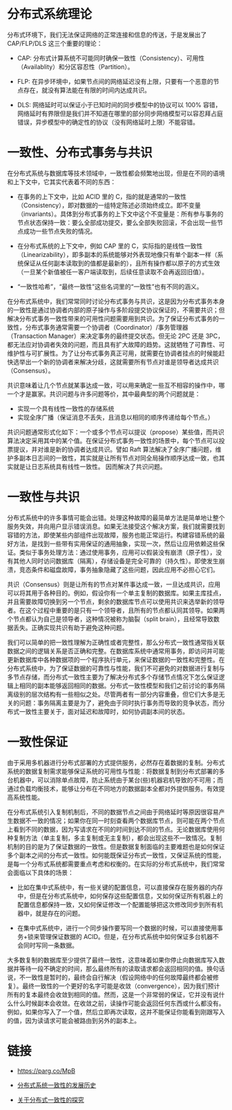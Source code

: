 # 分布式系统理论

分布式环境下，我们无法保证网络的正常连接和信息的传送，于是发展出了 CAP/FLP/DLS 这三个重要的理论：

- CAP: 分布式计算系统不可能同时确保一致性（Consistency）、可用性（Availablity）和分区容忍性（Partition）。

- FLP: 在异步环境中，如果节点间的网络延迟没有上限，只要有一个恶意的节点存在，就没有算法能在有限的时间内达成共识。

- DLS: 网络延时可以保证小于已知时间的同步模型中的协议可以 100% 容错，网络延时有界限但是我们并不知道在哪里的部分同步网络模型可以容忍拜占庭错误，异步模型中的确定性的协议（没有网络延时上限）不能容错。

# 一致性、分布式事务与共识

在分布式系统与数据库等技术领域中，一致性都会频繁地出现，但是在不同的语境和上下文中，它其实代表着不同的东西：

- 在事务的上下文中，比如 ACID 里的 C，指的就是通常的一致性（Consistency），即对数据的一组特定陈述必须始终成立。即不变量（invariants）。具体到分布式事务的上下文中这个不变量是：所有参与事务的节点状态保持一致：要么全部成功提交，要么全部失败回滚，不会出现一些节点成功一些节点失败的情况。

- 在分布式系统的上下文中，例如 CAP 里的 C，实际指的是线性一致性（Linearizability），即多副本的系统能够对外表现地像只有单个副本一样（系统保证从任何副本读取到的值都是最新的），且所有操作都以原子的方式生效（一旦某个新值被任一客户端读取到，后续任意读取不会再返回旧值）。

- “一致性哈希”，“最终一致性”这些名词里的“一致性”也有不同的涵义。

在分布式系统中，我们常常同时讨论分布式事务与共识，这是因为分布式事务本身的一致性是通过协调者内部的原子操作与多阶段提交协议保证的，不需要共识；但解决分布式事务一致性带来的可用性问题需要用到共识。为了保证分布式事务的一致性，分布式事务通常需要一个协调者（Coordinator）/事务管理器（Transaction Manager）来决定事务的最终提交状态。但无论 2PC 还是 3PC，都无法应对协调者失效的问题，而且具有扩大故障的趋势。这就牺牲了可靠性、可维护性与可扩展性。为了让分布式事务真正可用，就需要在协调者挂点的时候能赶快选举出一个新的协调者来解决分歧，这就需要所有节点对谁是领导者达成共识（Consensus）。

共识意味着让几个节点就某事达成一致，可以用来确定一些互不相容的操作中，哪一个才是赢家。共识问题与许多问题等价，其中最典型的两个问题就是：

- 实现一个具有线性一致性的存储系统
- 实现全序广播（保证消息不丢失，且消息以相同的顺序传递给每个节点。）

共识问题通常形式化如下：一个或多个节点可以提议（propose）某些值，而共识算法决定采用其中的某个值。在保证分布式事务一致性的场景中，每个节点可以投票提议，并对谁是新的协调者达成共识。譬如 Raft 算法解决了全序广播问题，维护多副本日志间的一致性，其实就是让所有节点对同全局操作顺序达成一致，也其实就是让日志系统具有线性一致性。 因而解决了共识问题。

# 一致性与共识

分布式系统中的许多事情可能会出错。处理这种故障的最简单方法是简单地让整个服务失效，并向用户显示错误消息。如果无法接受这个解决方案，我们就需要找到容错的方法，即使某些内部组件出现故障，服务也能正常运行。构建容错系统的最好方法，是找到一些带有实用保证的通用抽象，实现一次，然后让应用依赖这些保证。类似于事务处理方法：通过使用事务，应用可以假装没有崩溃（原子性），没有其他人同时访问数据库（隔离），存储设备是完全可靠的（持久性）。即使发生崩溃，竞态条件和磁盘故障，事务抽象隐藏了这些问题，因此应用不必担心它们。

共识（Consensus）则是让所有的节点对某件事达成一致，一旦达成共识，应用可以将其用于各种目的。例如，假设你有一个单主复制的数据库。如果主库挂点，并且需要故障切换到另一个节点，剩余的数据库节点可以使用共识来选举新的领导者。在这个过程中重要的是只有一个领导者，且所有的节点都认同其领导。如果两个节点都认为自己是领导者，这种情况被称为脑裂（split brain），且经常导致数据丢失。正确实现共识有助于避免这种问题。

我们可以简单的把一致性理解为正确性或者完整性，那么分布式一致性通常指关联数据之间的逻辑关系是否正确和完整。在数据库系统中通常用事务，即访问并可能更新数据库中各种数据项的一个程序执行单元，来保证数据的一致性和完整性。在分布式系统中，为了保证数据的可靠性与性能，我们不可避免的对数据进行复制与多节点存储，而分布式一致性主要为了解决分布式多个存储节点情况下怎么保证逻辑上相同的副本能够返回相同的数据。分布式一致性模型和我们之前讨论的事务隔离级别的层次结构有一些相似之处。尽管两者有一部分内容重叠，但它们大多是无关的问题：事务隔离主要是为了，避免由于同时执行事务而导致的竞争状态，而分布式一致性主要关于，面对延迟和故障时，如何协调副本间的状态。

# 一致性保证

由于采用多机器进行分布式部署的方式提供服务，必然存在着数据的复制。分布式系统的数据复制需求能够保证系统的可用性与性能：将数据复制到分布式部署的多台机器中，可以消除单点故障，防止系统由于某台(些)机器宕机导致的不可用；而通过负载均衡技术，能够让分布在不同地方的数据副本全都对外提供服务。有效提高系统性能。

在分布式系统引入复制机制后，不同的数据节点之间由于网络延时等原因很容易产生数据不一致的情况；如果你在同一时刻查看两个数据库节点，则可能在两个节点上看到不同的数据，因为写请求在不同的时间到达不同的节点。无论数据库使用何种复制方法（单主复制，多主复制或无主复制），都会出现这些不一致情况。复制机制的目的是为了保证数据的一致性。但是数据复制面临的主要难题也是如何保证多个副本之间的分布式一致性。如何能既保证分布式一致性，又保证系统的性能，是每一个分布式系统都需要重点考虑和权衡的。在实际的分布式系统中，我们常常会面临以下具体的场景：

- 比如在集中式系统中，有一些关键的配置信息，可以直接保存在服务器的内存中，但是在分布式系统中，如何保存这些配置信息，又如何保证所有机器上的配置信息都保持一致，又如何保证修改一个配置能够把这次修改同步到所有机器中，就是存在的问题。

- 在集中式系统中，进行一个同步操作要写同一个数据的时候，可以直接使用事务+锁来管理保证数据的 ACID。但是，在分布式系统中如何保证多台机器不会同时写同一条数据。

大多数复制的数据库至少提供了最终一致性，这意味着如果你停止向数据库写入数据并等待一段不确定的时间，那么最终所有的读取请求都会返回相同的值。换句话说，不一致性是暂时的，最终会自行解决（假设网络中的任何故障最终都会被修复）。最终一致性的一个更好的名字可能是收敛（convergence），因为我们预计所有的复本最终会收敛到相同的值。然而，这是一个非常弱的保证，它并没有说什么什么时候副本会收敛。在收敛之前，读操作可能会返回任何东西或什么都没有。例如，如果你写入了一个值，然后立即再次读取，这并不能保证你能看到刚跟写入的值，因为读请求可能会被路由到另外的副本上。

# 链接

- https://parg.co/MpB

- [分布式系统一致性的发展历史](http://36kr.com/p/5037166.html)

- [关于分布式一致性的探究](http://www.hollischuang.com/archives/663)
